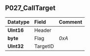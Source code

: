 ## P027\_CallTarget ##
| **Datatype** | **Field** | **Comment** |
|:-------------|:----------|:------------|
| **UInt16** | Header |  |
| **byte** | Flag| _0xA_  |
| **UInt32** | TargetID |  |